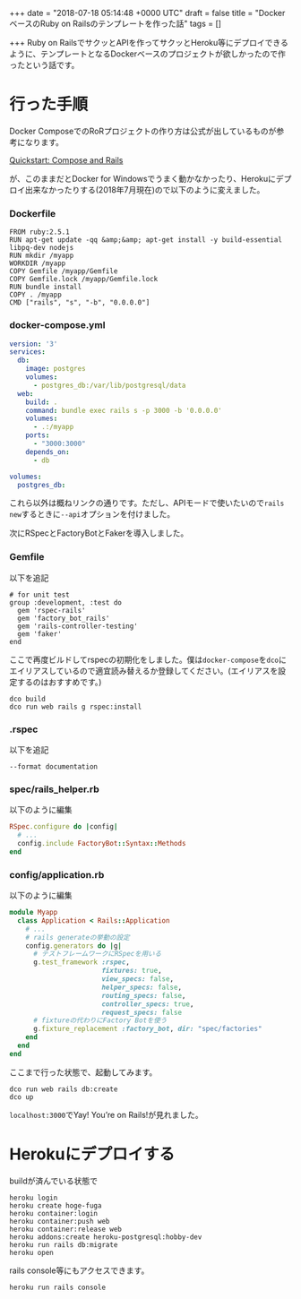 
+++
date = "2018-07-18 05:14:48 +0000 UTC"
draft = false
title = "DockerベースのRuby on Railsのテンプレートを作った話"
tags = []

+++
Ruby on RailsでサクッとAPIを作ってサクッとHeroku等にデプロイできるように、テンプレートとなるDockerベースのプロジェクトが欲しかったので作ったという話です。

<!--more-->

# 行った手順

Docker ComposeでのRoRプロジェクトの作り方は公式が出しているものが参考になります。

[Quickstart: Compose and Rails](https://docs.docker.com/compose/rails/)

が、このままだとDocker for Windowsでうまく動かなかったり、Herokuにデプロイ出来なかったりする(2018年7月現在)ので以下のように変えました。

### Dockerfile

```
FROM ruby:2.5.1
RUN apt-get update -qq &amp;&amp; apt-get install -y build-essential libpq-dev nodejs
RUN mkdir /myapp
WORKDIR /myapp
COPY Gemfile /myapp/Gemfile
COPY Gemfile.lock /myapp/Gemfile.lock
RUN bundle install
COPY . /myapp
CMD ["rails", "s", "-b", "0.0.0.0"]
```


### docker-compose.yml

```yaml
version: '3'
services:
  db:
    image: postgres
    volumes:
      - postgres_db:/var/lib/postgresql/data
  web:
    build: .
    command: bundle exec rails s -p 3000 -b '0.0.0.0'
    volumes:
      - .:/myapp
    ports:
      - "3000:3000"
    depends_on:
      - db

volumes:
  postgres_db:

```


これら以外は概ねリンクの通りです。ただし、APIモードで使いたいので`rails new`するときに`--api`オプションを付けました。

次にRSpecとFactoryBotとFakerを導入しました。

### Gemfile

以下を追記

```
# for unit test
group :development, :test do
  gem 'rspec-rails'
  gem 'factory_bot_rails'
  gem 'rails-controller-testing'
  gem 'faker'
end
```


ここで再度ビルドしてrspecの初期化をしました。僕は`docker-compose`を`dco`にエイリアスしているので適宜読み替えるか登録してください。(エイリアスを設定するのはおすすめです。)

```
dco build
dco run web rails g rspec:install
```


### .rspec

以下を追記

```
--format documentation
```


### spec/rails_helper.rb

以下のように編集

```ruby
RSpec.configure do |config|
  # ...
  config.include FactoryBot::Syntax::Methods
end

```


### config/application.rb

以下のように編集

```ruby
module Myapp
  class Application < Rails::Application
    # ...
    # rails generateの挙動の設定
    config.generators do |g|
      # テストフレームワークにRSpecを用いる
      g.test_framework :rspec,
                       fixtures: true,
                       view_specs: false,
                       helper_specs: false,
                       routing_specs: false,
                       controller_specs: true,
                       request_specs: false
      # fixtureの代わりにFactory Botを使う
      g.fixture_replacement :factory_bot, dir: "spec/factories"
    end
  end
end

```


ここまで行った状態で、起動してみます。

```
dco run web rails db:create
dco up
```


`localhost:3000`でYay! You’re on Rails!が見れました。

# Herokuにデプロイする

buildが済んでいる状態で

```
heroku login
heroku create hoge-fuga
heroku container:login
heroku container:push web
heroku container:release web
heroku addons:create heroku-postgresql:hobby-dev
heroku run rails db:migrate
heroku open
```


rails console等にもアクセスできます。

```
heroku run rails console
```
